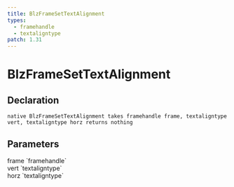 ```yaml
---
title: BlzFrameSetTextAlignment
types:
  - framehandle
  - textaligntype
patch: 1.31
---
```


# BlzFrameSetTextAlignment

## Declaration

```
native BlzFrameSetTextAlignment takes framehandle frame, textaligntype vert, textaligntype horz returns nothing
```

## Parameters
<dl>
  <dt>frame `framehandle`</dt>
  <dd></dd>

  <dt>vert `textaligntype`</dt>
  <dd></dd>

  <dt>horz `textaligntype`</dt>
  <dd></dd>
</dl>